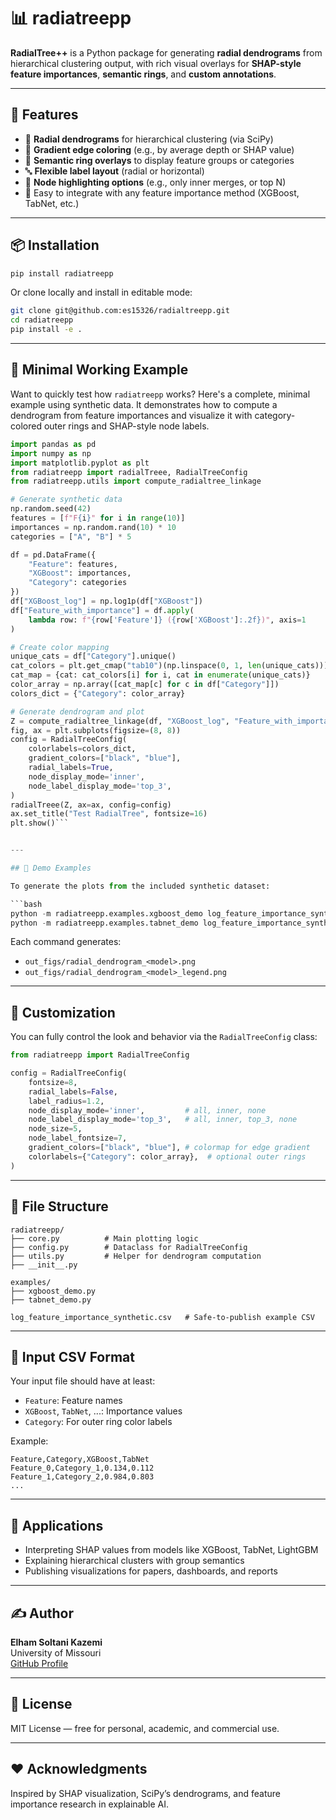 # 📊 radiatreepp

**RadialTree++** is a Python package for generating **radial dendrograms** from hierarchical clustering output, with rich visual overlays for **SHAP-style feature importances**, **semantic rings**, and **custom annotations**.

---

## 🚀 Features

- 📐 **Radial dendrograms** for hierarchical clustering (via SciPy)
- 🎨 **Gradient edge coloring** (e.g., by average depth or SHAP value)
- 🧠 **Semantic ring overlays** to display feature groups or categories
- 🔤 **Flexible label layout** (radial or horizontal)
- 🔘 **Node highlighting options** (e.g., only inner merges, or top N)
- 🧩 Easy to integrate with any feature importance method (XGBoost, TabNet, etc.)

---

## 📦 Installation

```bash
pip install radiatreepp
```

Or clone locally and install in editable mode:

```bash
git clone git@github.com:es15326/radialtreepp.git
cd radiatreepp
pip install -e .
```

---

## 🧪 Minimal Working Example

Want to quickly test how `radiatreepp` works? Here's a complete, minimal example using synthetic data. It demonstrates how to compute a dendrogram from feature importances and visualize it with category-colored outer rings and SHAP-style node labels.

```python
import pandas as pd
import numpy as np
import matplotlib.pyplot as plt
from radiatreepp import radialTreee, RadialTreeConfig
from radiatreepp.utils import compute_radialtree_linkage

# Generate synthetic data
np.random.seed(42)
features = [f"F{i}" for i in range(10)]
importances = np.random.rand(10) * 10
categories = ["A", "B"] * 5

df = pd.DataFrame({
    "Feature": features,
    "XGBoost": importances,
    "Category": categories
})
df["XGBoost_log"] = np.log1p(df["XGBoost"])
df["Feature_with_importance"] = df.apply(
    lambda row: f"{row['Feature']} ({row['XGBoost']:.2f})", axis=1
)

# Create color mapping
unique_cats = df["Category"].unique()
cat_colors = plt.get_cmap("tab10")(np.linspace(0, 1, len(unique_cats)))
cat_map = {cat: cat_colors[i] for i, cat in enumerate(unique_cats)}
color_array = np.array([cat_map[c] for c in df["Category"]])
colors_dict = {"Category": color_array}

# Generate dendrogram and plot
Z = compute_radialtree_linkage(df, "XGBoost_log", "Feature_with_importance")
fig, ax = plt.subplots(figsize=(8, 8))
config = RadialTreeConfig(
    colorlabels=colors_dict,
    gradient_colors=["black", "blue"],
    radial_labels=True,
    node_display_mode='inner',
    node_label_display_mode='top_3',
)
radialTreee(Z, ax=ax, config=config)
ax.set_title("Test RadialTree", fontsize=16)
plt.show()```


---

## 🧪 Demo Examples

To generate the plots from the included synthetic dataset:

```bash
python -m radiatreepp.examples.xgboost_demo log_feature_importance_synthetic.csv
python -m radiatreepp.examples.tabnet_demo log_feature_importance_synthetic.csv
```

Each command generates:

- `out_figs/radial_dendrogram_<model>.png`
- `out_figs/radial_dendrogram_<model>_legend.png`

---

## 🔧 Customization

You can fully control the look and behavior via the `RadialTreeConfig` class:

```python
from radiatreepp import RadialTreeConfig

config = RadialTreeConfig(
    fontsize=8,
    radial_labels=False,
    label_radius=1.2,
    node_display_mode='inner',         # all, inner, none
    node_label_display_mode='top_3',   # all, inner, top_3, none
    node_size=5,
    node_label_fontsize=7,
    gradient_colors=["black", "blue"], # colormap for edge gradient
    colorlabels={"Category": color_array},  # optional outer rings
)
```

---

## 📁 File Structure

```
radiatreepp/
├── core.py          # Main plotting logic
├── config.py        # Dataclass for RadialTreeConfig
├── utils.py         # Helper for dendrogram computation
├── __init__.py

examples/
├── xgboost_demo.py
├── tabnet_demo.py

log_feature_importance_synthetic.csv   # Safe-to-publish example CSV
```

---

## 📘 Input CSV Format

Your input file should have at least:

- `Feature`: Feature names
- `XGBoost`, `TabNet`, ...: Importance values
- `Category`: For outer ring color labels

Example:

```csv
Feature,Category,XGBoost,TabNet
Feature_0,Category_1,0.134,0.112
Feature_1,Category_2,0.984,0.803
...
```

---

## 🧠 Applications

- Interpreting SHAP values from models like XGBoost, TabNet, LightGBM
- Explaining hierarchical clusters with group semantics
- Publishing visualizations for papers, dashboards, and reports

---

## ✍️ Author

**Elham Soltani Kazemi**  
University of Missouri  
[GitHub Profile](https://github.com/YOUR_USERNAME)

---

## 📜 License

MIT License — free for personal, academic, and commercial use.

---

## ❤️ Acknowledgments

Inspired by SHAP visualization, SciPy’s dendrograms, and feature importance research in explainable AI.
